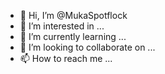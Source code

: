 - 👋 Hi, I’m @MukaSpotflock
- 👀 I’m interested in ...
- 🌱 I’m currently learning ...
- 💞️ I’m looking to collaborate on ...
- 📫 How to reach me ...

<!---
MukaSpotflock/MukaSpotflock is a ✨ special ✨ repository because its `README.md` (this file) appears on your GitHub profile.
You can click the Preview link to take a look at your changes.
--->

